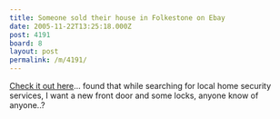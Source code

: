 ```yaml
---
title: Someone sold their house in Folkestone on Ebay
date: 2005-11-22T13:25:18.000Z
post: 4191
board: 8
layout: post
permalink: /m/4191/
---
```

<a href="http://cgi.ebay.co.uk/DETACHED-3-BEDROOM-HOUSE-FOR-SALE-ON-KENT-COAST_W0QQitemZ4415489387QQcategoryZ1280QQcmdZViewItem">Check it out here</a>... found that while searching for local home security services, I want a new front door and some locks, anyone know of anyone..?
